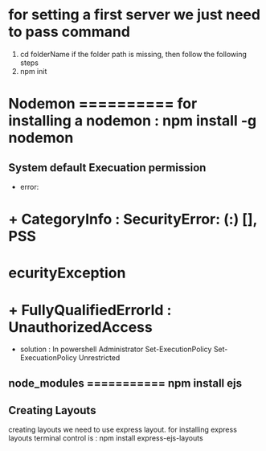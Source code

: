 # for setting a first server we just need to pass command 
 1. cd folderName
 if the folder path is missing, then follow the following steps
 2. npm init

# Nodemon ========== for installing a nodemon : npm install -g nodemon



## System default Execuation permission
 - error: 
  # + CategoryInfo          : SecurityError: (:) [], PSS
  # ecurityException
  # + FullyQualifiedErrorId : UnauthorizedAccess
 - solution : In powershell Administrator
               Set-ExecutionPolicy
               Set-ExecuationPolicy Unrestricted

## node_modules =========== npm install ejs
        


## Creating Layouts
creating layouts we need to use express layout. for installing express layouts terminal control is : npm install express-ejs-layouts

